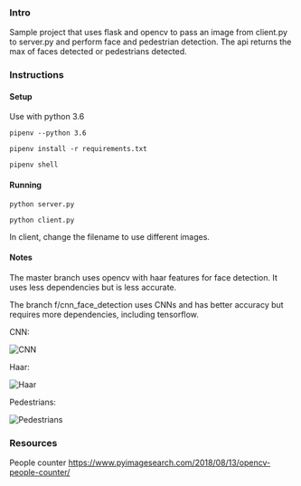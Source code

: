 ### Intro

Sample project that uses flask and opencv to pass an image from client.py to server.py and perform
face and pedestrian detection. The api returns the max of faces detected or pedestrians detected.

### Instructions

#### Setup

Use with python 3.6

```pipenv --python 3.6```

```pipenv install -r requirements.txt```

```pipenv shell```

#### Running

```python server.py```

```python client.py```

In client, change the filename to use different images.

#### Notes

The master branch uses opencv with haar features for face detection. It uses less dependencies but is less accurate.

The branch f/cnn_face_detection uses CNNs and has better accuracy but requires more dependencies, including tensorflow.

CNN:

![CNN](people_faces_detected_cnn0.jpg)

Haar:

![Haar](people_faces_detected_haar.jpg)

Pedestrians:

![Pedestrians](detected.jpg)

### Resources

People counter https://www.pyimagesearch.com/2018/08/13/opencv-people-counter/
